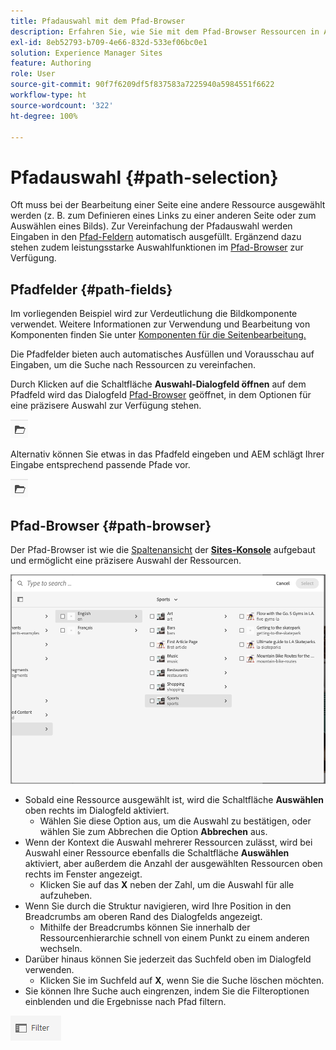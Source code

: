 ```yaml
---
title: Pfadauswahl mit dem Pfad-Browser
description: Erfahren Sie, wie Sie mit dem Pfad-Browser Ressourcen in AEM auswählen können.
exl-id: 8eb52793-b709-4e66-832d-533ef06bc0e1
solution: Experience Manager Sites
feature: Authoring
role: User
source-git-commit: 90f7f6209df5f837583a7225940a5984551f6622
workflow-type: ht
source-wordcount: '322'
ht-degree: 100%

---
```


# Pfadauswahl {#path-selection}

Oft muss bei der Bearbeitung einer Seite eine andere Ressource ausgewählt werden (z. B. zum Definieren eines Links zu einer anderen Seite oder zum Auswählen eines Bilds). Zur Vereinfachung der Pfadauswahl werden Eingaben in den [Pfad-Feldern](#path-fields) automatisch ausgefüllt. Ergänzend dazu stehen zudem leistungsstarke Auswahlfunktionen im [Pfad-Browser](#path-browser) zur Verfügung.

## Pfadfelder {#path-fields}

Im vorliegenden Beispiel wird zur Verdeutlichung die Bildkomponente verwendet. Weitere Informationen zur Verwendung und Bearbeitung von Komponenten finden Sie unter [Komponenten für die Seitenbearbeitung.](/help/sites-cloud/authoring/page-editor/components.md)

Die Pfadfelder bieten auch automatisches Ausfüllen und Vorausschau auf Eingaben, um die Suche nach Ressourcen zu vereinfachen.

Durch Klicken auf die Schaltfläche **Auswahl-Dialogfeld öffnen** auf dem Pfadfeld wird das Dialogfeld [Pfad-Browser](#path-browser) geöffnet, in dem Optionen für eine präzisere Auswahl zur Verfügung stehen.

![Schaltfläche „Auswahl-Dialogfeld öffnen“](assets/path-selection-open-selection-dialog.png)

Alternativ können Sie etwas in das Pfadfeld eingeben und AEM schlägt Ihrer Eingabe entsprechend passende Pfade vor.

![Schaltfläche „Auswahl-Dialogfeld öffnen“](assets/path-selection-open-selection-dialog.png)

## Pfad-Browser {#path-browser}

Der Pfad-Browser ist wie die [Spaltenansicht](/help/sites-cloud/authoring/basic-handling.md#column-view) der [**Sites-Konsole**](/help/sites-cloud/authoring/sites-console/introduction.md) aufgebaut und ermöglicht eine präzisere Auswahl der Ressourcen.

![Pfad-Browser](/help/sites-cloud/authoring/assets/path-browser.png)

* Sobald eine Ressource ausgewählt ist, wird die Schaltfläche **Auswählen** oben rechts im Dialogfeld aktiviert. 
   * Wählen Sie diese Option aus, um die Auswahl zu bestätigen, oder wählen Sie zum Abbrechen die Option **Abbrechen** aus.
* Wenn der Kontext die Auswahl mehrerer Ressourcen zulässt, wird bei Auswahl einer Ressource ebenfalls die Schaltfläche **Auswählen** aktiviert, aber außerdem die Anzahl der ausgewählten Ressourcen oben rechts im Fenster angezeigt. 
   * Klicken Sie auf das **X** neben der Zahl, um die Auswahl für alle aufzuheben.
* Wenn Sie durch die Struktur navigieren, wird Ihre Position in den Breadcrumbs am oberen Rand des Dialogfelds angezeigt.
   * Mithilfe der Breadcrumbs können Sie innerhalb der Ressourcenhierarchie schnell von einem Punkt zu einem anderen wechseln.
* Darüber hinaus können Sie jederzeit das Suchfeld oben im Dialogfeld verwenden. 
   * Klicken Sie im Suchfeld auf **X**, wenn Sie die Suche löschen möchten.
* Sie können Ihre Suche auch eingrenzen, indem Sie die Filteroptionen einblenden und die Ergebnisse nach Pfad filtern.

![Option „Filter“](assets/path-selection-filters.png)
